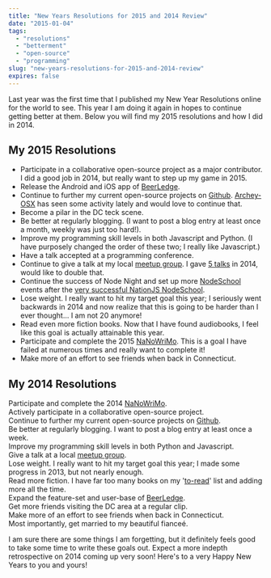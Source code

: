 ```yaml
---
title: "New Years Resolutions for 2015 and 2014 Review"
date: "2015-01-04"
tags:
  - "resolutions"
  - "betterment"
  - "open-source"
  - "programming"
slug: "new-years-resolutions-for-2015-and-2014-review"
expires: false
---
```


Last year was the first time that I published my New Year Resolutions online for the world to see. This year I am doing it again in hopes to continue getting better at them. Below you will find my 2015 resolutions and how I did in 2014.

## My 2015 Resolutions

- Participate in a collaborative open-source project as a major contributor. I did a good job in 2014, but really want to step up my game in 2015.
- Release the Android and iOS app of [BeerLedge](https://www.beerledge.com/).
- Continue to further my current open-source projects on [Github](https://github.com/joshfinnie?tab=repositories). [Archey-OSX](https://github.com/joshfinnie/archey-osx) has seen some activity lately and would love to continue that.
- Become a pilar in the DC teck scene.
- Be better at regularly blogging. (I want to post a blog entry at least once a month, weekly was just too hard!).
- Improve my programming skill levels in both Javascript and Python. (I have purposely changed the order of these two; I really like Javascript.)
- Have a talk accepted at a programming conference.
- Continue to give a talk at my local [meetup group](http://www.meetup.com/members/26710252/). I gave [5 talks](http://www.joshfinnie.com/talks/) in 2014, would like to double that.
- Continue the success of Node Night and set up more [NodeSchool](http://nodeschool.io/) events after the [very successful NationJS NodeSchool](http://www.joshfinnie.com/blog/nodeschool-at-nationjs-postmortem/).
- Lose weight. I really want to hit my target goal this year; I seriously went backwards in 2014 and now realize that this is going to be harder than I ever thought... I am not 20 anymore!
- Read even more fiction books. Now that I have found audiobooks, I feel like this goal is actually attainable this year.
- Participate and complete the 2015 [NaNoWriMo](http://nanowrimo.org/). This is a goal I have failed at numerous times and really want to complete it!
- Make more of an effort to see friends when back in Connecticut.

## My 2014 Resolutions

<span class="text-danger"><i class="fa fa-times fa-fw"></i> Participate and complete the 2014 [NaNoWriMo](http://nanowrimo.org/).</span><br />
<span class="text-success"><i class="fa fa-check fa-fw"></i> Actively participate in a collaborative open-source project.</span><br />
<span class="text-success"><i class="fa fa-check fa-fw"></i> Continue to further my current open-source projects on [Github](https://github.com/joshfinnie?tab=repositories).</span><br />
<span class="text-danger"><i class="fa fa-times fa-fw"></i> Be better at regularly blogging. I want to post a blog entry at least once a week.</span><br />
<span class="text-success"><i class="fa fa-check fa-fw"></i> Improve my programming skill levels in both Python and Javascript.</span><br />
<span class="text-success"><i class="fa fa-check fa-fw"></i> Give a talk at a local [meetup group](http://www.meetup.com/members/26710252/).</span><br />
<span class="text-danger"><i class="fa fa-times fa-fw"></i> Lose weight. I really want to hit my target goal this year; I made some progress in 2013, but not nearly enough.</span><br />
<span class="text-success"><i class="fa fa-check fa-fw"></i> Read more fiction. I have far too many books on my '[to-read](https://www.goodreads.com/review/list/2997659?shelf=to-read)' list and adding more all the time.</span><br />
<span class="text-danger"><i class="fa fa-times fa-fw"></i> Expand the feature-set and user-base of [BeerLedge](https://www.beerledge.com/).</span><br />
<span class="text-success"><i class="fa fa-check fa-fw"></i> Get more friends visiting the DC area at a regular clip.</span><br />
<span class="text-danger"><i class="fa fa-times fa-fw"></i> Make more of an effort to see friends when back in Connecticut.</span><br />
<span class="text-success"><i class="fa fa-check fa-fw"></i> Most importantly, get married to my beautiful fianceé.</span><br />

I am sure there are some things I am forgetting, but it definitely feels good to take some time to write these goals out. Expect a more indepth retrospective on 2014 coming up very soon! Here's to a very Happy New Years to you and yours!

